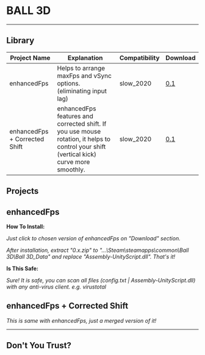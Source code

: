 # BALL 3D

---

## Library

| Project Name       | Explanation                             | Compatibility  | Download                  |
|-----------------|--------------------------------------|----------------|----------------------------|
| enhancedFps | Helps to arrange maxFps and vSync options. (eliminating input lag) | slow_2020       | [0.1](https://github.com/yoareh/ball3d/raw/main/enhancedFps/0.1/0.1.zip) |
| enhancedFps + Corrected Shift | enhancedFps features and corrected shift. If you use mouse rotation, it helps to control your shift (vertical kick) curve more smoothly. | slow_2020       | [0.1](https://github.com/yoareh/ball3d/raw/main/enhancedFps/0.1[shiftcorrected]/0.1[shiftcorrected].zip) |

## Projects
## enhancedFps
**How To Install:**

*Just click to chosen version of enhancedFps on "Download" section.*

*After installation, extract "0.x.zip" to "...\Steam\steamapps\common\Ball 3D\Ball 3D_Data" and replace "Assembly-UnityScript.dll". That's it!*

**Is This Safe:**

*Sure! It is safe, you can scan all files (config.txt | Assembly-UnityScript.dll) with any anti-virus client. e.g. virustotal*

## enhancedFps + Corrected Shift
*This is same with enhancedFps, just a merged version of it!*

---
## Don't You Trust?



